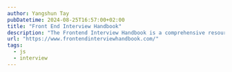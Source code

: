```yaml
---
author: Yangshun Tay
pubDatetime: 2024-08-25T16:57:00+02:00
title: "Front End Interview Handbook"
description: "The Frontend Interview Handbook is a comprehensive resource designed to help developers prepare for frontend job interviews. It covers essential topics like HTML, CSS, JavaScript, and algorithms, offering practice questions, tips, and detailed explanations. The handbook also provides guidance on how to approach interviews, what to expect, and how to present your skills effectively to potential employers. It’s a valuable tool for anyone looking to excel in frontend development interviews."
url: "https://www.frontendinterviewhandbook.com/"
tags:
  - js
  - interview
---
```

